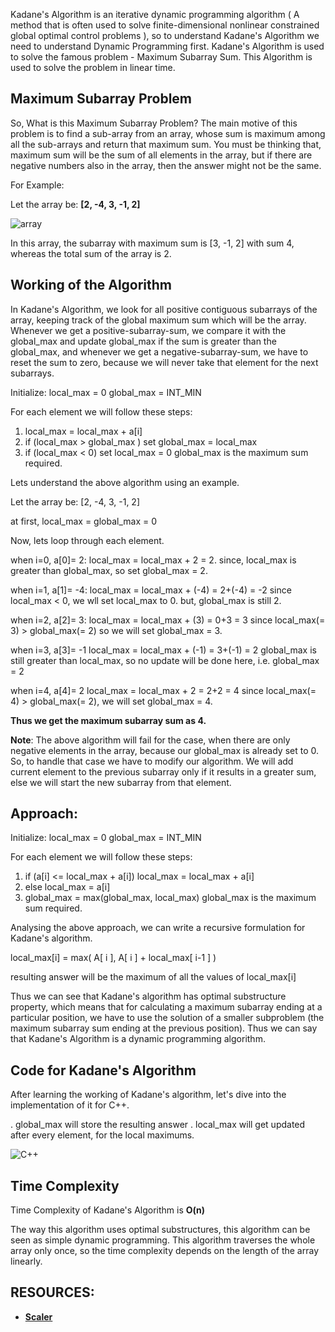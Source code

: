 Kadane's Algorithm is an iterative dynamic programming algorithm ( A method that is often used to solve finite-dimensional nonlinear constrained global optimal control problems ), so to understand Kadane's Algorithm we need to understand Dynamic Programming first. Kadane's Algorithm is used to solve the famous problem - Maximum Subarray Sum. This Algorithm is used to solve the problem in linear time.

## Maximum Subarray Problem
So, What is this Maximum Subarray Problem? The main motive of this problem is to find a sub-array from an array, whose sum is maximum among all the sub-arrays and return that maximum sum. You must be thinking that, maximum sum will be the sum of all elements in the array, but if there are negative numbers also in the array, then the answer might not be the same.

For Example:

Let the array be: **[2, -4, 3, -1, 2]**

![array](https://scaler.com/topics/images/kadane.webp)

In this array, the subarray with maximum sum is [3, -1, 2] with sum 4, whereas the total sum of the array is 2.

## Working of the Algorithm
In Kadane's Algorithm, we look for all positive contiguous subarrays of the array, keeping track of the global maximum sum which will be the array. Whenever we get a positive-subarray-sum, we compare it with the global_max and update global_max if the sum is greater than the global_max, and whenever we get a negative-subarray-sum, we have to reset the sum to zero, because we will never take that element for the next subarrays.

Initialize: local_max = 0 global_max = INT_MIN

For each element we will follow these steps:

1. local_max = local_max + a[i]
2. if (local_max > global_max ) set global_max = local_max
3. if (local_max < 0) set local_max = 0
global_max is the maximum sum required.

Lets understand the above algorithm using an example.

Let the array be: [2, -4, 3, -1, 2]

at first, local_max = global_max = 0

Now, lets loop through each element.

when i=0, a[0]= 2: local_max = local_max + 2 = 2. since, local_max is greater than global_max, so set global_max = 2.

when i=1, a[1]= -4: local_max = local_max + (-4) = 2+(-4) = -2 since local_max < 0, we wll set local_max to 0. but, global_max is still 2.

when i=2, a[2]= 3: local_max = local_max + (3) = 0+3 = 3 since local_max(= 3) > global_max(= 2) so we will set global_max = 3.

when i=3, a[3]= -1 local_max = local_max + (-1) = 3+(-1) = 2 global_max is still greater than local_max, so no update will be done here, i.e. global_max = 2

when i=4, a[4]= 2 local_max = local_max + 2 = 2+2 = 4 since local_max(= 4) > global_max(= 2), we will set global_max = 4.

**Thus we get the maximum subarray sum as 4.**

**Note**: The above algorithm will fail for the case, when there are only negative elements in the array, because our global_max is already set to 0. So, to handle that case we have to modify our algorithm. We will add current element to the previous subarray only if it results in a greater sum, else we will start the new subarray from that element.

## Approach:

Initialize: local_max = 0 global_max = INT_MIN

For each element we will follow these steps:

1. if (a[i] <= local_max + a[i]) local_max = local_max + a[i]
2. else local_max = a[i]
3. global_max = max(global_max, local_max)
global_max is the maximum sum required.

Analysing the above approach, we can write a recursive formulation for Kadane's algorithm.

local_max[i] = max( A[ i ], A[ i ] + local_max[ i-1 ] )

resulting answer will be the maximum of all the values of local_max[i]

Thus we can see that Kadane's algorithm has optimal substructure property, which means that for calculating a maximum subarray ending at a particular position, we have to use the solution of a smaller subproblem (the maximum subarray sum ending at the previous position). Thus we can say that Kadane's Algorithm is a dynamic programming algorithm.

## Code for Kadane's Algorithm
After learning the working of Kadane's algorithm, let's dive into the implementation of it for C++.

. global_max will store the resulting answer
. local_max will get updated after every element, for the local maximums.

![C++](blob:https://carbon.now.sh/0ccffce3-f6eb-4936-b411-6cd77006d762)
 
## Time Complexity
Time Complexity of Kadane's Algorithm is **O(n)**

The way this algorithm uses optimal substructures, this algorithm can be seen as simple dynamic programming. This algorithm traverses the whole array only once, so the time complexity depends on the length of the array linearly.

## RESOURCES:
* [**Scaler**](https://www.scaler.com/topics/kadanes-algorithm/)
